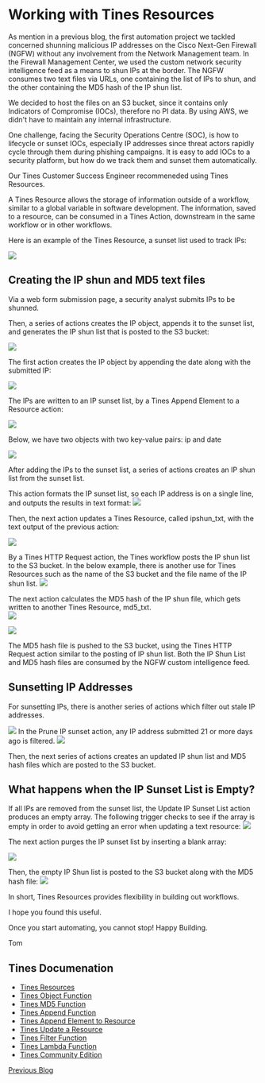 # Working with Tines Resources

As mention in a previous blog, the first automation project we tackled concerned shunning malicious IP addresses on the Cisco Next-Gen Firewall (NGFW) without any involvement from the Network Management team.  In the Firewall Management Center, we used the custom network security intelligence feed as a means to shun IPs at the border.  The NGFW consumes two text files via URLs, one containing the list of IPs to shun, and the other containing the MD5 hash of the IP shun list.  

We decided to host the files on an S3 bucket, since it contains only Indicators of Compromise (IOCs), therefore no PI data. By using AWS, we didn't have to maintain any internal infrastructure.

One challenge, facing the Security Operations Centre (SOC), is how to lifecycle or sunset IOCs, especially IP addresses since threat actors rapidly cycle through them during phishing campaigns.  It is easy to add IOCs to a security platform, but how do we track them and sunset them automatically.

Our Tines Customer Success Engineer recommeneded using Tines Resources.  

A Tines Resource allows the storage of information outside of a workflow, similar to a global variable in software development.  The information, saved to a resource, can be consumed in a Tines Action, downstream in the same workflow or in other workflows.

Here is an example of the Tines Resource, a sunset list used to track IPs:

<img src="./images/new_resource_sunset_list.png">

## Creating the IP shun and MD5 text files

Via a web form submission page, a security analyst submits IPs to be shunned.

Then, a series of actions creates the IP object, appends it to the sunset list, and generates the IP shun list that is posted to the S3 bucket:

<img src="./images/Append_Series_of_Actions.png">

The first action creates the IP object by appending the date along with the submitted IP:

<img src="./images/append_IP_object-1.png">
 
 The IPs are written to an IP sunset list, by a Tines Append Element to a Resource action:

<img src="./images/append_IP_object-2.png">

 Below, we have two objects with two key-value pairs: ip and date

 <img src="./images/sunset_list_object.png">

After adding the IPs to the sunset list, a series of actions creates an IP shun list from the sunset list. 

This action formats the IP sunset list, so each IP address is on a single line, and outputs the results in text format:
<img src="./images/clean_up_ip_txt_action.png">

Then, the next action updates a Tines Resource, called ipshun_txt, with the text output of the previous action:

<img src="./images/update_ip_shun_list_resource.png">

 By a Tines HTTP Request action, the Tines workflow posts the IP shun list to the S3 bucket. In the below example, there is another use for Tines Resources such as the name of the S3 bucket and the file name of the IP shun list.
 <img src="./images/HTTP_Action_S3_Put_Object.png">
 
The next action calculates the MD5 hash of the IP shun file, which gets written to another Tines Resource, md5_txt.  
<img src="./images/calculate_hash_action.png">

<img src="./images/update_md5_hash_resource.png">

The MD5 hash file is pushed to the S3 bucket, using the Tines HTTP Request action similar to the posting of IP shun list.  Both the IP Shun List and MD5 hash files are consumed by the NGFW custom intelligence feed.
## Sunsetting IP Addresses
For sunsetting IPs, there is another series of actions which filter out stale IP addresses.

<img src="./images/sunset_lP_list_series_actions.png">
In the Prune IP sunset action, any IP address submitted 21 or more days ago is filtered.
<img src="./images/Filter_Function_Sunset_IPs.png">

Then, the next series of actions creates an updated IP shun list and MD5 hash files which are posted to the S3 bucket.   

## What happens when the IP Sunset List is Empty?
If all IPs are removed from the sunset list, the Update IP Sunset List action produces an empty array. The following trigger checks to see if the array is empty in order to avoid getting an error when updating a text resource:
<img src="./images/IP_Sunset_empty_Trigger.png">

The next action purges the IP sunset list by inserting a blank array:

<img src="./images/Purge_IP_Sunset_List.png">

Then, the empty IP Shun list is posted to the S3 bucket along with the MD5 hash file:
<img src="./images/Post_Empty_Sunset_List_S3.png">

In short, Tines Resources provides flexibility in building out workflows.

I hope you found this useful.

Once you start automating, you cannot stop!
Happy Building.

Tom

## Tines Documenation
- [Tines Resources](https://www.tines.com/docs/resources/)
- [Tines Object Function](https://www.tines.com/docs/formulas/functions/object/)
- [Tines MD5 Function](https://www.tines.com/docs/formulas/functions/md5/)
- [Tines Append Function](https://www.tines.com/docs/formulas/functions/append/)
- [Tines Append Element to Resource](https://www.tines.com/api/resources/append-element/)
- [Tines Update a Resource](https://www.tines.com/api/resources/update/)
- [Tines Filter Function](https://www.tines.com/docs/formulas/functions/filter/)
- [Tines Lambda Function](https://www.tines.com/docs/formulas/functions/lambda/)
- [Tines Community Edition](https://www.tines.com/pricing/)

[Previous Blog](https://automatesecops.github.io/Tines-Pagination/)
